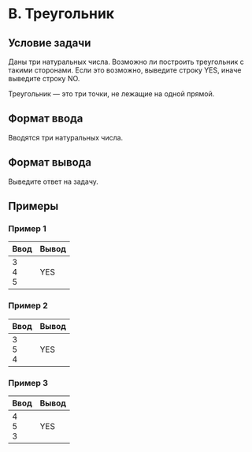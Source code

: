 # B. Треугольник

## Условие задачи
Даны три натуральных числа. Возможно ли построить треугольник с такими сторонами. Если это возможно, выведите строку YES, иначе выведите строку NO.

Треугольник — это три точки, не лежащие на одной прямой.

## Формат ввода
Вводятся три натуральных числа.

## Формат вывода
Выведите ответ на задачу.


## Примеры
### Пример 1

| Ввод                    | Вывод |
|-------------------------|-------|
| 3 <br/> 4 <br/> 5 <br/> | YES   |

### Пример 2
| Ввод                    | Вывод |
|-------------------------|-------|
| 3 <br/> 5 <br/> 4 <br/> | YES   |

### Пример 3
| Ввод                    | Вывод |
|-------------------------|-------|
| 4 <br/> 5 <br/> 3 <br/> | YES   |
